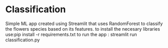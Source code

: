 # Classification
Simple ML app created using Streamlit that uses RandomForest to classify the flowers species based on its features.
to install the necesary libraries use:pip install -r requirements.txt
to run the app : streamlit run classification.py
